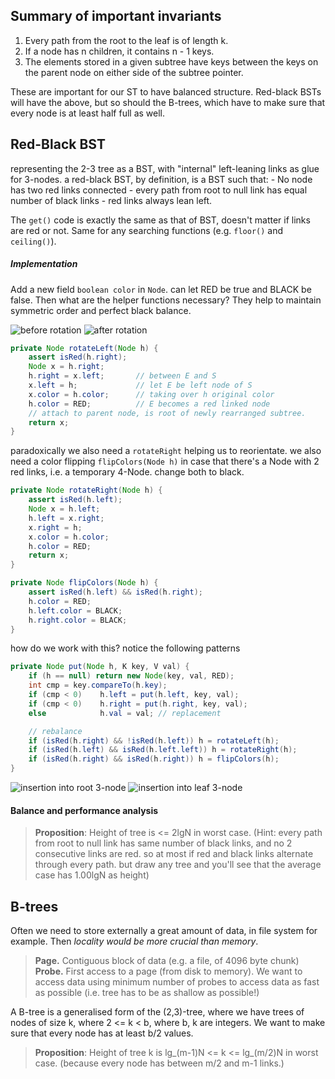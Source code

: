 ## Summary of important invariants

1. Every path from the root to the leaf is of length k.
2. If a node has n children, it contains n - 1 keys.
3. The elements stored in a given subtree have keys between the keys on the
   parent node on either side of the subtree pointer.

These are important for our ST to have balanced structure. Red-black BSTs will
have the above, but so should the B-trees, which have to make sure that every
node is at least half full as well.

## Red-Black BST

representing the 2-3 tree as a BST, with "internal" left-leaning links as glue
for 3-nodes. a red-black BST, by definition, is a BST such that: 
    - No node has two red links connected
    - every path from root to null link has equal number of black links
    - red links always lean left.

The ``` get() ``` code is exactly the same as that of BST, doesn't matter if
links are red or not. Same for any searching functions (e.g. ``` floor() ``` and
``` ceiling() ```).

##### Implementation

Add a new field ``` boolean color ``` in ``` Node ```. can let RED be true and
BLACK be false. Then what are the helper functions necessary? They help to
maintain symmetric order and perfect black balance.

![before rotation](rotate-bef.png)
![after rotation](rotate-aft.png)

```java
private Node rotateLeft(Node h) {
    assert isRed(h.right);
    Node x = h.right;
    h.right = x.left;       // between E and S
    x.left = h;             // let E be left node of S
    x.color = h.color;      // taking over h original color
    h.color = RED;          // E becomes a red linked node
    // attach to parent node, is root of newly rearranged subtree.
    return x; 
}
``` 

paradoxically  we also need a ```rotateRight``` helping us to reorientate.
we also need a color flipping ``` flipColors(Node h) ``` in case that there's a
Node with 2 red links, i.e. a temporary 4-Node. change both to black.

```java
private Node rotateRight(Node h) {
    assert isRed(h.left);
    Node x = h.left;
    h.left = x.right;
    x.right = h;
    x.color = h.color;
    h.color = RED;
    return x;
}

private Node flipColors(Node h) {
    assert isRed(h.left) && isRed(h.right);
    h.color = RED;
    h.left.color = BLACK;
    h.right.color = BLACK;
}
```

how do we work with this? notice the following patterns

```java
private Node put(Node h, K key, V val) {
    if (h == null) return new Node(key, val, RED);
    int cmp = key.compareTo(h.key);
    if (cmp < 0)    h.left = put(h.left, key, val);
    if (cmp < 0)    h.right = put(h.right, key, val);
    else            h.val = val; // replacement

    // rebalance
    if (isRed(h.right) && !isRed(h.left)) h = rotateLeft(h);
    if (isRed(h.left) && isRed(h.left.left)) h = rotateRight(h);
    if (isRed(h.right) && isRed(h.right)) h = flipColors(h);
}
```

![insertion into root 3-node](redblack-ins.png)
![insertion into leaf 3-node](redblack-ins2.png)

#### Balance and performance analysis

> **Proposition**: Height of tree is <= 2lgN in worst case.
> (Hint: every path from root to null link has same number of black links, and
> no 2 consecutive links are red. so at most if red and black links alternate
> through every path. but draw any tree and you'll see that the average case has
> 1.00lgN as height)

## B-trees

Often we need to store externally a great amount of data, in file system for
example. Then *locality would be more crucial than memory*.

> **Page.** Contiguous block of data (e.g. a file, of 4096 byte chunk)
> **Probe.** First access to a page (from disk to memory).
> We want to access data using minimum number of probes to access data as fast
> as possible (i.e. tree has to be as shallow as possible!)

A B-tree is a generalised form of the (2,3)-tree, where we have trees of nodes
of size k, where 2 <= k < b, where b, k are integers. We want to make sure that
every node has at least b/2 values.

> **Proposition**: Height of tree k is lg_(m-1)N <= k <= lg_(m/2)N in worst case.
> (because every node has between m/2 and m-1 links.)
